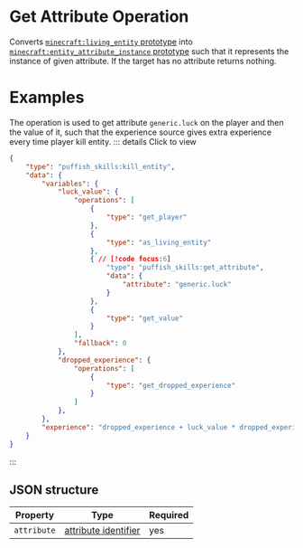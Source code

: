 # Get Attribute Operation

Converts [`minecraft:living_entity` prototype](/creators/configuration/calculations/prototypes/built-in/living-entity) into [`minecraft:entity_attribute_instance` prototype](/creators/configuration/calculations/prototypes/built-in/entity-attribute-instance) such that it represents the instance of given attribute. If the target has no attribute returns nothing.

# Examples

The operation is used to get attribute `generic.luck` on the player and then the value of it, such that the experience source gives extra experience every time player kill entity.
::: details Click to view
```json
{
	"type": "puffish_skills:kill_entity",
	"data": {
		"variables": {
			"luck_value": {
				"operations": [
					{
						"type": "get_player"
					},
					{
						"type": "as_living_entity"
					},
					{ // [!code focus:6]
						"type": "puffish_skills:get_attribute",
						"data": {
							"attribute": "generic.luck"
						}
					},
					{
						"type": "get_value"
					}
				],
				"fallback": 0
			},
			"dropped_experience": {
				"operations": [
					{
						"type": "get_dropped_experience"
					}
				]
			},
		},
		"experience": "dropped_experience + luck_value * dropped_experience"
	}
}
```
:::

## JSON structure

|Property|Type|Required|
|-|-|-|
|`attribute`|[attribute identifier](https://minecraft.wiki/w/Attribute)|yes|